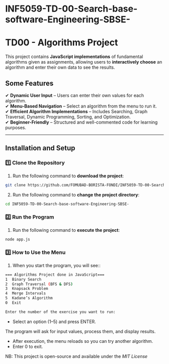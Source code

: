 # INF5059-TD-00-Search-base-software-Engineering-SBSE-

# TD00 - Algorithms Project

This project contains **JavaScript implementations** of fundamental algorithms given as assignments, allowing users to **interactively choose** an algorithm and enter their own data to see the results.

## Some Features

✔ **Dynamic User Input** – Users can enter their own values for each algorithm.  
✔ **Menu-Based Navigation** – Select an algorithm from the menu to run it.  
✔ **Efficient Algorithm Implementations** – Includes Searching, Graph Traversal, Dynamic Programming, Sorting, and Optimization.  
✔ **Beginner-Friendly** – Structured and well-commented code for learning purposes.

---

## **Installation and Setup**

### 1️⃣ **Clone the Repository**

1. Run the following command to **download the project**:

```sh
git clone https://github.com/FOMUBAD-BORISTA-FONDI/INF5059-TD-00-Search-base-software-Engineering-SBSE-.git
```

2. Run the following command to **change the project directory**:

```sh
cd INF5059-TD-00-Search-base-software-Engineering-SBSE-
```

### 2️⃣ Run the Program

1. Run the following command to **execute the project**:

```sh
node app.js
```

### 3️⃣ How to Use the Menu

1. When you start the program, you will see::

```sh
=== Algorithms Project done in JavaScript===
1️  Binary Search
2️  Graph Traversal (BFS & DFS)
3️  Knapsack Problem
4️  Merge Intervals
5️  Kadane’s Algorithm
0️  Exit

Enter the number of the exercise you want to run:

```

- Select an option (1–5) and press ENTER.

The program will ask for input values, process them, and display results.

- After execution, the menu reloads so you can try another algorithm.
- Enter 0 to exit.

NB: This project is open-source and available under the _MIT License_
